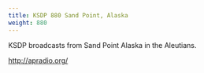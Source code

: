 ```yaml
---
title: KSDP 880 Sand Point, Alaska
weight: 880
---
```

KSDP broadcasts from Sand Point Alaska in the Aleutians.

http://apradio.org/

